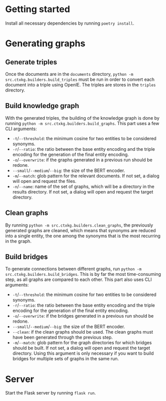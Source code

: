 # Getting started

Install all necessary dependencies by running `poetry install`.

# Generating graphs

## Generate triples

Once the documents are in the `documents` directory, `python -m src.ctxkg.builders.build_triples` must be run in order to convert each document into a triple using OpenIE. The triples are stores in the `triples` directory.

## Build knowledge graph

With the generated triples, the building of the knowledge graph is done by running `python -m src.ctxkg.builders.build_graphs`. This part uses a few CLI arguments:
- `-t`/`--threshold`: the minimum cosine for two entities to be considered synonyms.
- `-r`/`--ratio`: the ratio between the base entity encoding and the triple encoding for the generation of the final entity encoding.
- `-o`/`--overwrite`: if the graphs generated in a previous run should be redone.
- `--small`/`--medium`/`--big`: the size of the BERT encoder.
- `-m`/`--match`: glob pattern for the relevant documents. If not set, a dialog will open and request the files. 
- `-n`/`--name`: name of the set of graphs, which will be a directory in the results directory. If not set, a dialog will open and request the target directory.

## Clean graphs

By running `python -m src.ctxkg.builders.clean_graphs`, the previously generated graphs are cleaned, which means that synonyms are reduced into a single entity, the one among the synonyms that is the most recurring in the graph.

## Build bridges

To generate connections between different graphs, run `python -m src.ctxkg.builders.build_bridges`. This is by far the most time-consuming step, as all graphs are compared to each other. This part also uses CLI arguments:
- `-t`/`--threshold`: the minimum cosine for two entities to be considered synonyms.
- `-r`/`--ratio`: the ratio between the base entity encoding and the triple encoding for the generation of the final entity encoding.
- `-o`/`--overwrite`: if the bridges generated in a previous run should be redone.
- `--small`/`--medium`/`--big`: the size of the BERT encoder.
- `--clean`: if the clean graphs should be used. The clean graphs must have been generated through the previous step.
- `-m`/`--match`: glob pattern for the graph directories for which bridges should be built. If not set, a dialog will open and request the target directory. Using this argument is only necessary if you want to build bridges for multiple sets of graphs in the same run. 

# Server

Start the Flask server by running `flask run`.
